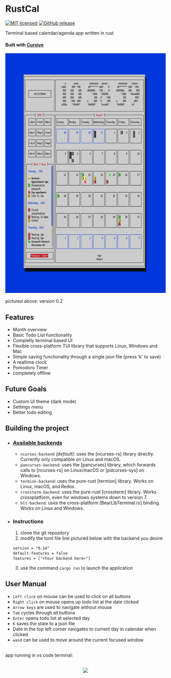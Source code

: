 # RustCal
[![MIT licensed](https://img.shields.io/badge/license-MIT-blue.svg)](./LICENSE) [![GitHub release](https://img.shields.io/github/release/egol/RustCal?include_prereleases=&sort=semver&color=orange)](https://github.com/egol/RustCal/releases/)


Terminal based calendar/agenda app written in rust
#### Built with [Cursive](https://github.com/gyscos/cursive)
 
<p align="center">
  <img height=750 src="./images/2.PNG">
</p>
pictured above: version 0.2

## Features
 * Month overview
 * Basic Todo List functionality
 * Completly terminal based UI
 * Flexible cross-platform TUI library that supports Linux, Windows and Mac
 * Simple saving functionality through a single json file (press 'k' to save)
 * A realtime clock
 * Pomodoro Timer
 * completely offline
## Future Goals
 - Custom UI theme (dark mode)
 - Settings menu
 - Better todo editing

## Building the project

 - ### [Available backends](https://github.com/gyscos/cursive/wiki/Backends)

    - `ncurses-backend` _(default)_: uses the [ncurses-rs] library directly. Currently only compatible on Linux and macOS. 
    - `pancurses-backend`: uses the [pancurses] library, which forwards calls to [ncurses-rs] on Linux/macOS or [pdcurses-sys] on Windows. 
    - `termion-backend`: uses the pure-rust [termion] library. Works on Linux, macOS, and Redox.
    - `crossterm-backend`: uses the pure-rust [crossterm] library. Works crossplatform, even for windows systems down to version 7.
    - `blt-backend`: uses the cross-platform [BearLibTerminal.rs] binding. Works on Linux and Windows.
 - ### Instructions
    1. clone the git repository
    2. modify the toml file line pictured below with the backend you desire
    ```[dependencies.cursive]
   version = "0.14"
   default-features = false
   features = ["<Your backend here>"]
   ```
    3. use the command `cargo run` to launch the application

## User Manual
* `Left click` on mouse can be used to click on all buttons
* `Right click` on mouse opens up todo list at the date clicked
* `Arrow keys` are used to navigate without mouse
* `Tab` cycles through all buttons
* `Enter` opens todo list at selected day
* `K` saves the state to a json file
* Date in the top left corner navigates to current day in calendar when clicked
* `wasd` can be used to move around the current focused window
<br>
app running in vs code terminal:
<br>
<br>
<p align="center">
  <img height=750 src="./images/5.png">
</p>
